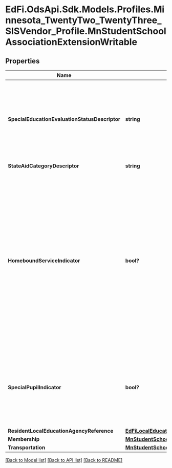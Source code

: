 # EdFi.OdsApi.Sdk.Models.Profiles.Minnesota_TwentyTwo_TwentyThree_SISVendor_Profile.MnStudentSchoolAssociationExtensionWritable
## Properties

Name | Type | Description | Notes
------------ | ------------- | ------------- | -------------
**SpecialEducationEvaluationStatusDescriptor** | **string** | An indicator of the students&#39; need for and participation in special education programs during this enrollment period. | [optional] 
**StateAidCategoryDescriptor** | **string** | State Aid Category. | [optional] 
**HomeboundServiceIndicator** | **bool?** | The Homebound Service Indicator is used to validate Membership Days for students who have no Attendance Days. It is an indication of whether students were medically confined to their home and received instruction in the home during the enrollment period. | [optional] 
**SpecialPupilIndicator** | **bool?** | An indicator representing a Student  who qualifies as a Special Pupil for Care and Treatment at some time during the school year. | [optional] 
**ResidentLocalEducationAgencyReference** | [**EdFiLocalEducationAgencyReference**](EdFiLocalEducationAgencyReference.md) |  | [optional] 
**Membership** | [**MnStudentSchoolAssociationMembershipWritable**](MnStudentSchoolAssociationMembershipWritable.md) |  | [optional] 
**Transportation** | [**MnStudentSchoolAssociationTransportationWritable**](MnStudentSchoolAssociationTransportationWritable.md) |  | [optional] 

[[Back to Model list]](../README.md#documentation-for-models) [[Back to API list]](../README.md#documentation-for-api-endpoints) [[Back to README]](../README.md)

